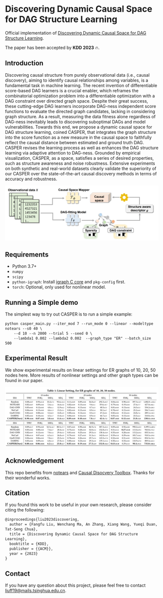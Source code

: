 # Discovering Dynamic Causal Space for DAG Structure Learning

Official implementation of [Discovering Dynamic Causal Space for DAG Structure Learning](https://arxiv.org/pdf/2306.02822.pdf).

The paper has been accepted by **KDD 2023** 🔥.
## Introduction
Discovering causal structure from purely observational data (i.e., causal discovery), aiming to identify causal relationships among variables, is a fundamental task in machine learning. The recent invention of differentiable score-based DAG learners is a crucial enabler, which reframes the combinatorial optimization problem into a differentiable optimization with a DAG constraint over directed graph space. Despite their great success, these cutting-edge DAG learners incorporate DAG-ness independent score functions to evaluate the directed graph candidates, lacking in considering graph structure. As a result, measuring the data fitness alone regardless of DAG-ness inevitably leads to discovering suboptimal DAGs and model vulnerabilities. Towards this end, we propose a dynamic causal space for DAG structure learning, coined CASPER, that integrates the graph structure into the score function as a new measure in the causal space to faithfully reflect the causal distance between estimated and ground truth DAG. CASPER revises the learning process as well as enhances the DAG structure learning via adaptive attention to DAG-ness. Grounded by empirical visualization, CASPER, as a space, satisfies a series of desired properties, such as structure awareness and noise robustness. Extensive experiments on both synthetic and real-world datasets clearly validate the superiority of our CASPER over the state-of-the-art causal discovery methods in terms of accuracy and robustness.

<div align="center">
  <img src="files/CASPER.png"/>
</div>

## Requirements

- Python 3.7+
- `numpy`
- `scipy`
- `python-igraph`: Install [igraph C core](https://igraph.org/c/) and `pkg-config` first.
- `torch`: Optional, only used for nonlinear model.

## Running a Simple demo
The simplest way to try out CASPER is to run a simple example:
```
python casper_main.py --iter_mod 7 --run_mode 0 --linear --modeltype notears --s0 40 \
    --d 10 --n 2000 --trial 5 --seed 0 \
    --lambda1 0.002 --lambda2 0.002  --graph_type "ER" --batch_size 500
```
## Experimental Result
We show experimental results on linear settings for ER graphs of 10, 20, 50 nodes here. More results of nonlinear settings and other graph types can be found in our paper.
<div align="center">
  <img src="files/linear-setting.png"/>
</div>

## Acknowledgement
This repo benefits from [notears](https://github.com/xunzheng/notears) and [Causal Disocvery Toolbox](https://fentechsolutions.github.io/CausalDiscoveryToolbox/html/index.html). Thanks for their wonderful works.



## Citation
If you found this work to be useful in your own research, please consider citing the following:
```
@inproceedings{liu2023discovering,
  author = {Fangfu Liu, Wenchang Ma, An Zhang, Xiang Wang, Yueqi Duan, Tat-Seng Chua},
  title = {Discovering Dynamic Causal Space for DAG Structure Learning},
  booktitle = {KDD},
  publisher = {{ACM}},
  year = {2023}
}
```

## Contact
If you have any question about this project, please feel free to contact liuff19@mails.tsinghua.edu.cn.